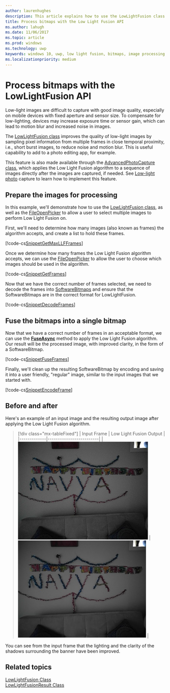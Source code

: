 ```yaml
---
author: laurenhughes
description: This article explains how to use the LowLightFusion class to process bitmaps.
title: Process bitmaps with the Low Light Fusion API
ms.author: lahugh
ms.date: 11/06/2017
ms.topic: article
ms.prod: windows
ms.technology: uwp
keywords: windows 10, uwp, low light fusion, bitmaps, image processing
ms.localizationpriority: medium
---
```


# Process bitmaps with the LowLightFusion API

Low-light images are difficult to capture with good image quality, especially on mobile devices with fixed aperture and sensor size. To compensate for low-lighting, devices may increase exposure time or sensor gain, which can lead to motion blur and increased noise in images. 

The [LowLightFusion class](https://docs.microsoft.com/uwp/api/windows.media.core.lowlightfusion) improves the quality of low-light images by sampling pixel information from multiple frames in close temporal proximity, i.e., short burst images, to reduce noise and motion blur. This is useful capability to add to a photo editing app, for example.

This feature is also made available through the [AdvancedPhotoCapture class](https://docs.microsoft.com/uwp/api/Windows.Media.Capture.AdvancedPhotoCapture), which applies the Low Light Fusion algorithm to a sequence of images directly after the images are captured, if needed. See [Low-light photo](https://docs.microsoft.com/windows/uwp/audio-video-camera/high-dynamic-range-hdr-photo-capture#low-light-photo-capture) capture to learn how to implement this feature.

## Prepare the images for processing

In this example, we'll demonstrate how to use the [LowLightFusion class](https://docs.microsoft.com/uwp/api/windows.media.core.lowlightfusion), as well as the [FileOpenPicker](https://docs.microsoft.com/uwp/api/Windows.Storage.Pickers.FileOpenPicker) to allow a user to select multiple images to perform Low Light Fusion on.

First, we'll need to determine how many images (also known as frames) the algorithm accepts, and create a list to hold these frames.

[!code-cs[SnippetGetMaxLLFFrames](./code/LowLightFusionSample/cs/MainPage.xaml.cs#SnippetGetMaxLLFFrames)]

Once we determine how many frames the Low Light Fusion algorithm accepts, we can use the [FileOpenPicker](https://docs.microsoft.com/uwp/api/Windows.Storage.Pickers.FileOpenPicker) to allow the user to choose which images should be used in the algorithm.

[!code-cs[SnippetGetFrames](./code/LowLightFusionSample/cs/MainPage.xaml.cs#SnippetGetFrames)]

Now that we have the correct number of frames selected, we need to decode the frames into [SoftwareBitmaps](https://docs.microsoft.com/uwp/api/Windows.Graphics.Imaging.SoftwareBitmap) and ensure that the SoftwareBitmaps are in the correct format for LowLightFusion.

[!code-cs[SnippetDecodeFrames](./code/LowLightFusionSample/cs/MainPage.xaml.cs#SnippetDecodeFrames)]


## Fuse the bitmaps into a single bitmap

Now that we have a correct number of frames in an acceptable format, we can use the **[FuseAsync](https://docs.microsoft.com/uwp/api/windows.media.core.lowlightfusion#Windows_Media_Core_LowLightFusion_FuseAsync_Windows_Foundation_Collections_IIterable_Windows_Graphics_Imaging_SoftwareBitmap__)** method to apply the Low Light Fusion algorithm. Our result will be the processed image, with improved clarity, in the form of a SoftwareBitmap. 

[!code-cs[SnippetFuseFrames](./code/LowLightFusionSample/cs/MainPage.xaml.cs#SnippetFuseFrames)]

Finally, we'll clean up the resulting SoftwareBitmap by encoding and saving it into a user friendly, "regular" image, similar to the input images that we started with.

[!code-cs[SnippetEncodeFrame](./code/LowLightFusionSample/cs/MainPage.xaml.cs#SnippetEncodeFrame)]


## Before and after

Here's an example of an input image and the resulting output image after applying the Low Light Fusion algorithm.

> [!div class="mx-tableFixed"] 
| Input Frame | Low Light Fusion Output | 
|-------------|-------------------------|
| ![Input frame to the Low Light Fusion algorithm](./images/LLF-Input.png) | ![Result frame of the Low Light Fusion algorithm](./images/LLF-Output.png) |

You can see from the input frame that the lighting and the clarity of the shadows surrounding the banner have been improved.

## Related topics 
[LowLightFusion Class](https://docs.microsoft.com/uwp/api/windows.media.core.lowlightfusion)  
[LowLightFusionResult Class](https://docs.microsoft.com/uwp/api/windows.media.core.lowlightfusionresult)